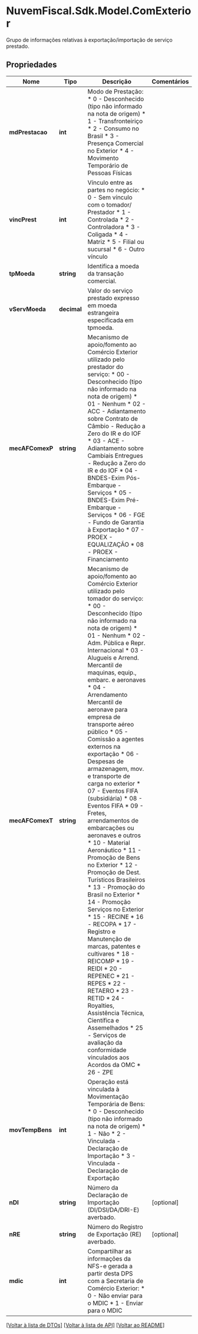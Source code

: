 # NuvemFiscal.Sdk.Model.ComExterior
Grupo de informações relativas à exportação/importação de serviço prestado.

## Propriedades

Nome | Tipo | Descrição | Comentários
------------ | ------------- | ------------- | -------------
**mdPrestacao** | **int** | Modo de Prestação:  * 0 - Desconhecido (tipo não informado na nota de origem)  * 1 - Transfronteiriço  * 2 - Consumo no Brasil  * 3 - Presença Comercial no Exterior  * 4 - Movimento Temporário de Pessoas Físicas | 
**vincPrest** | **int** | Vínculo entre as partes no negócio:  * 0 - Sem vínculo com o tomador/ Prestador  * 1 - Controlada  * 2 - Controladora  * 3 - Coligada  * 4 - Matriz  * 5 - Filial ou sucursal  * 6 - Outro vínculo | 
**tpMoeda** | **string** | Identifica a moeda da transação comercial. | 
**vServMoeda** | **decimal** | Valor do serviço prestado expresso em moeda estrangeira especificada em tpmoeda. | 
**mecAFComexP** | **string** | Mecanismo de apoio/fomento ao Comércio Exterior utilizado pelo prestador do serviço:  * 00 - Desconhecido (tipo não informado na nota de origem)  * 01 - Nenhum  * 02 - ACC - Adiantamento sobre Contrato de Câmbio - Redução a Zero do IR e do IOF  * 03 - ACE - Adiantamento sobre Cambiais Entregues - Redução a Zero do IR e do IOF  * 04 - BNDES-Exim Pós-Embarque - Serviços  * 05 - BNDES-Exim Pré-Embarque - Serviços  * 06 - FGE - Fundo de Garantia à Exportação  * 07 - PROEX - EQUALIZAÇÃO  * 08 - PROEX - Financiamento | 
**mecAFComexT** | **string** | Mecanismo de apoio/fomento ao Comércio Exterior utilizado pelo tomador do serviço:  * 00 - Desconhecido (tipo não informado na nota de origem)  * 01 - Nenhum  * 02 - Adm. Pública e Repr. Internacional  * 03 - Alugueis e Arrend. Mercantil de maquinas, equip., embarc. e aeronaves  * 04 - Arrendamento Mercantil de aeronave para empresa de transporte aéreo público  * 05 - Comissão a agentes externos na exportação  * 06 - Despesas de armazenagem, mov. e transporte de carga no exterior  * 07 - Eventos FIFA (subsidiária)  * 08 - Eventos FIFA  * 09 - Fretes, arrendamentos de embarcações ou aeronaves e outros  * 10 - Material Aeronáutico  * 11 - Promoção de Bens no Exterior  * 12 - Promoção de Dest. Turísticos Brasileiros  * 13 - Promoção do Brasil no Exterior  * 14 - Promoção Serviços no Exterior  * 15 - RECINE  * 16 - RECOPA  * 17 - Registro e Manutenção de marcas, patentes e cultivares  * 18 - REICOMP  * 19 - REIDI  * 20 - REPENEC  * 21 - REPES  * 22 - RETAERO  * 23 - RETID  * 24 - Royalties, Assistência Técnica, Científica e Assemelhados  * 25 - Serviços de avaliação da conformidade vinculados aos Acordos da OMC  * 26 - ZPE | 
**movTempBens** | **int** | Operação está vinculada à Movimentação Temporária de Bens:  * 0 - Desconhecido (tipo não informado na nota de origem)  * 1 - Não  * 2 - Vinculada - Declaração de Importação  * 3 - Vinculada - Declaração de Exportação | 
**nDI** | **string** | Número da Declaração de Importação (DI/DSI/DA/DRI-E) averbado. | [optional] 
**nRE** | **string** | Número do Registro de Exportação (RE) averbado. | [optional] 
**mdic** | **int** | Compartilhar as informações da NFS-e gerada a partir desta DPS com a Secretaria de Comércio Exterior:  * 0 - Não enviar para o MDIC  * 1 - Enviar para o MDIC | 

[[Voltar à lista de DTOs]](../README.md#documentation-for-models) [[Voltar à lista de API]](../README.md#documentation-for-api-endpoints) [[Voltar ao README]](../README.md)

